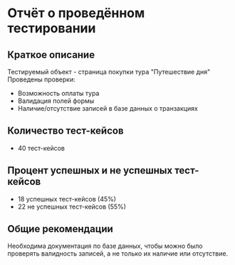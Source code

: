 # Отчёт о проведённом тестировании

## Краткое описание

Тестируемый объект - страница покупки тура "Путешествие дня"
Проведены проверки:
+ Возможность оплаты тура
+ Валидация полей формы
+ Наличие/отсутствие записей в базе данных о транзакциях

## Количество тест-кейсов

+ 40 тест-кейсов

## Процент успешных и не успешных тест-кейсов

+ 18 успешных тест-кейсов (45%)
+ 22 не успешных тест-кейсов (55%)

## Общие рекомендации

Необходима документация по базе данных, чтобы можно было проверять валидность записей, а не только их наличие или отсутствие.